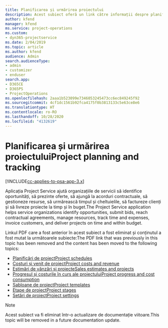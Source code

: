 ```yaml
---
title: Planificarea și urmărirea proiectului
description: Acest subiect oferă un link către informații despre planificare și urmărire în Project Service Automation.
author: kfend
manager: kfend
ms.service: project-operations
ms.custom:
- dyn365-projectservice
ms.date: 2/04/2019
ms.topic: article
ms.author: kfend
audience: Admin
search.audienceType:
- admin
- customizer
- enduser
search.app:
- D365CE
- D365PS
- ProjectOperations
ms.openlocfilehash: 2aaa1b523099e7346053245473cc6ec849245f92
ms.sourcegitcommit: 4cf1dc1561b92fca4175f0b3813133c5e63ce8e6
ms.translationtype: HT
ms.contentlocale: ro-RO
ms.lasthandoff: 10/28/2020
ms.locfileid: "4132619"
---
```

# <a name="project-planning-and-tracking"></a><span data-ttu-id="ff50d-103">Planificarea și urmărirea proiectului</span><span class="sxs-lookup"><span data-stu-id="ff50d-103">Project planning and tracking</span></span>

[!INCLUDE[cc-applies-to-psa-app-3.x](../../includes/cc-applies-to-psa-app-3x.md)]

<span data-ttu-id="ff50d-104">Aplicația Project Service ajută organizațiile de servicii să identifice oportunități, să prezinte oferte, să ajungă la acorduri contractuale, să gestioneze resurse, să urmărească timpul și cheltuielile, să factureze clienți și să livreze proiecte la timp și în buget.</span><span class="sxs-lookup"><span data-stu-id="ff50d-104">The Project Service application helps service organizations identify opportunities, submit bids, reach contractual agreements, manage resources, track time and expenses, invoice customers, and deliver projects on time and within budget.</span></span> 

<span data-ttu-id="ff50d-105">Linkul PDF care a fost anterior în acest subiect a fost eliminat și conținutul a fost mutat la următoarele subiecte:</span><span class="sxs-lookup"><span data-stu-id="ff50d-105">The PDF link that was previously in this topic has been removed and the content has been moved to the following topics:</span></span>

- [<span data-ttu-id="ff50d-106">Planificări de proiect</span><span class="sxs-lookup"><span data-stu-id="ff50d-106">Project schedules</span></span>](../project-creating.md)
- [<span data-ttu-id="ff50d-107">Costuri și venit de proiect</span><span class="sxs-lookup"><span data-stu-id="ff50d-107">Project costs and revenue</span></span>](../project-estimating.md)
- [<span data-ttu-id="ff50d-108">Estimări de vânzări și proiecte</span><span class="sxs-lookup"><span data-stu-id="ff50d-108">Sales estimates and projects</span></span>](../project-leveraging.md)
- [<span data-ttu-id="ff50d-109">Progresul și costurile în curs ale proiectului</span><span class="sxs-lookup"><span data-stu-id="ff50d-109">Project progress and cost consumption</span></span>](../project-tracking.md)
- [<span data-ttu-id="ff50d-110">Șabloane de proiect</span><span class="sxs-lookup"><span data-stu-id="ff50d-110">Project templates</span></span>](../project-templates.md)
- [<span data-ttu-id="ff50d-111">Etape de proiect</span><span class="sxs-lookup"><span data-stu-id="ff50d-111">Project stages</span></span>](../project-stages.md)
- [<span data-ttu-id="ff50d-112">Setări de proiect</span><span class="sxs-lookup"><span data-stu-id="ff50d-112">Project settings</span></span>](../project-settings.md)

> [!NOTE]
> <span data-ttu-id="ff50d-113">Acest subiect va fi eliminat într-o actualizare de documentație viitoare.</span><span class="sxs-lookup"><span data-stu-id="ff50d-113">This topic will be removed in a future documentation update.</span></span> 
